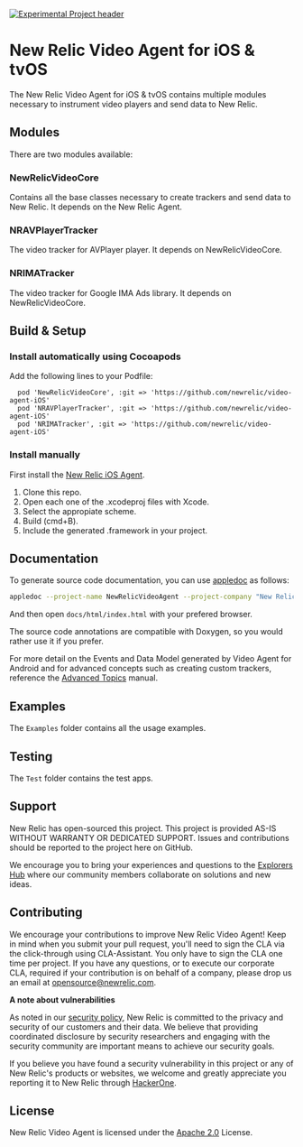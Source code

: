 [![Experimental Project header](https://github.com/newrelic/opensource-website/raw/master/src/images/categories/Experimental.png)](https://opensource.newrelic.com/oss-category/#experimental)

# New Relic Video Agent for iOS & tvOS


The New Relic Video Agent for iOS & tvOS contains multiple modules necessary to instrument video players and send data to New Relic.

## Modules

There are two modules available:

### NewRelicVideoCore

Contains all the base classes necessary to create trackers and send data to New Relic. It depends on the New Relic Agent.

### NRAVPlayerTracker

The video tracker for AVPlayer player. It depends on NewRelicVideoCore.

### NRIMATracker

The video tracker for Google IMA Ads library. It depends on NewRelicVideoCore.

## Build & Setup

### Install automatically using Cocoapods

Add the following lines to your Podfile:

```
  pod 'NewRelicVideoCore', :git => 'https://github.com/newrelic/video-agent-iOS'
  pod 'NRAVPlayerTracker', :git => 'https://github.com/newrelic/video-agent-iOS'
  pod 'NRIMATracker', :git => 'https://github.com/newrelic/video-agent-iOS'
```

### Install manually

First install the [New Relic iOS Agent](https://docs.newrelic.com/docs/mobile-monitoring/new-relic-mobile-ios/installation/ios-manual-installation).

1. Clone this repo.
2. Open each one of the .xcodeproj files with Xcode.
3. Select the appropiate scheme.
4. Build (cmd+B).
5. Include the generated .framework in your project.

## Documentation

To generate source code documentation, you can use [appledoc](https://github.com/tomaz/appledoc) as follows:

```bash
appledoc --project-name NewRelicVideoAgent --project-company "New Relic Inc." --company-id com.newrelic --create-html --no-create-docset --output ./docs NewRelicVideoCore/NewRelicVideoCore/**/*.h
```

And then open `docs/html/index.html` with your prefered browser.

The source code annotations are compatible with Doxygen, so you would rather use it if you prefer.

For more detail on the Events and Data Model generated by Video Agent for Android and for advanced concepts such as creating custom trackers, reference the [Advanced Topics](advanced.md) manual.

## Examples

The `Examples` folder contains all the usage examples.

## Testing

The `Test` folder contains the test apps.

## Support

New Relic has open-sourced this project. This project is provided AS-IS WITHOUT WARRANTY OR DEDICATED SUPPORT. Issues and contributions should be reported to the project here on GitHub.

We encourage you to bring your experiences and questions to the [Explorers Hub](https://discuss.newrelic.com) where our community members collaborate on solutions and new ideas.

## Contributing

We encourage your contributions to improve New Relic Video Agent! Keep in mind when you submit your pull request, you'll need to sign the CLA via the click-through using CLA-Assistant. You only have to sign the CLA one time per project. If you have any questions, or to execute our corporate CLA, required if your contribution is on behalf of a company, please drop us an email at opensource@newrelic.com.

**A note about vulnerabilities**

As noted in our [security policy](../../security/policy), New Relic is committed to the privacy and security of our customers and their data. We believe that providing coordinated disclosure by security researchers and engaging with the security community are important means to achieve our security goals.

If you believe you have found a security vulnerability in this project or any of New Relic's products or websites, we welcome and greatly appreciate you reporting it to New Relic through [HackerOne](https://hackerone.com/newrelic).

## License

New Relic Video Agent is licensed under the [Apache 2.0](http://apache.org/licenses/LICENSE-2.0.txt) License.
